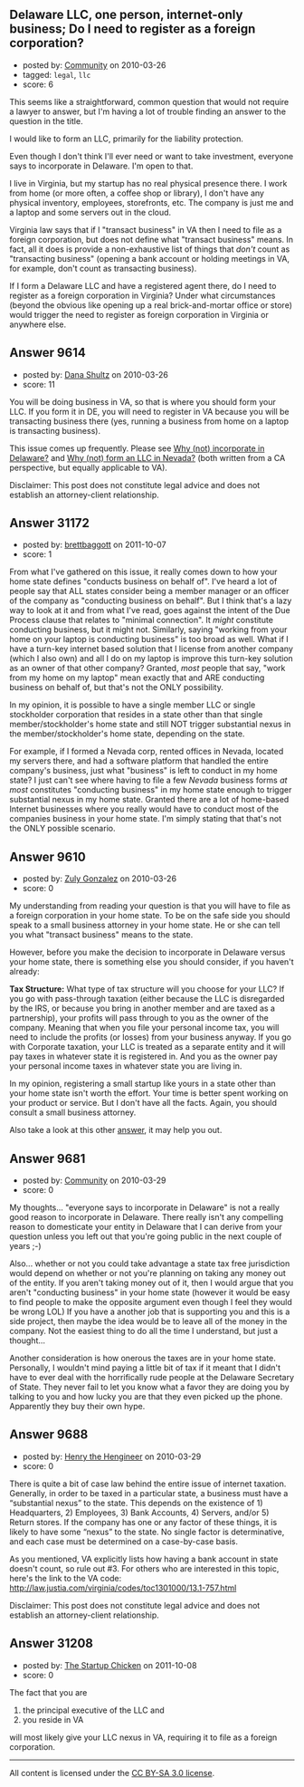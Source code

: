 ## Delaware LLC, one person, internet-only business; Do I need to register as a foreign corporation?

- posted by: [Community](https://stackexchange.com/users/-1/-1-community) on 2010-03-26
- tagged: `legal`, `llc`
- score: 6

This seems like a straightforward, common question that would not require a lawyer to answer, but I'm having a lot of trouble finding an answer to the question in the title.

I would like to form an LLC, primarily for the liability protection.

Even though I don't think I'll ever need or want to take investment, everyone says to incorporate in Delaware. I'm open to that.

I live in Virginia, but my startup has no real physical presence there.  I work from home (or more often, a coffee shop or library), I don't have any physical inventory, employees, storefronts, etc.  The company is just me and a laptop and some servers out in the cloud.

Virginia law says that if I "transact business" in VA then I need to file as a foreign corporation, but does not define what "transact business" means. In fact, all it does is provide a non-exhaustive list of things that *don't* count as "transacting business" (opening a bank account or holding meetings in VA, for example, don't count as transacting business).

If I form a Delaware LLC and have a registered agent there, do I need to register as a foreign corporation in Virginia? Under what circumstances (beyond the obvious like opening up a real brick-and-mortar office or store) would trigger the need to register as foreign corporation in Virginia or anywhere else.



## Answer 9614

- posted by: [Dana Shultz](https://stackexchange.com/users/-1/1841-dana-shultz) on 2010-03-26
- score: 11

<p>You will be doing business in VA, so that is where you should form your LLC. If you form it in DE, you will need to register in VA because you will be transacting business there (yes, running a business from home on a laptop is transacting business).</p>

<p>This issue comes up frequently. Please see <a href="http://danashultz.com/blog/2009/04/29/why-not-incorporate-in-delaware/">Why (not) incorporate in Delaware?</a> and <a href="http://danashultz.com/blog/2009/10/01/why-not-form-an-llc-in-nevada/">Why (not) form an LLC in Nevada?</a> (both written from a CA perspective, but equally applicable to VA).</p>

<p>Disclaimer: This post does not constitute legal advice and does not establish an attorney-client relationship.</p>



## Answer 31172

- posted by: [brettbaggott](https://stackexchange.com/users/-1/13733-brettbaggott) on 2011-10-07
- score: 1

From what I've gathered on this issue, it really comes down to how your home state defines "conducts business on behalf of". I've heard a lot of people say that ALL states consider being a member manager or an officer of the company as "conducting business on behalf". But I think that's a lazy way to look at it and from what I've read, goes against the intent of the Due Process clause that relates to "minimal connection". It _might_ constitute conducting business, but it might not. Similarly, saying "working from your home on your laptop is conducting business" is too broad as well. What if I have a turn-key internet based solution that I license from another company (which I also own) and all I do on my laptop is improve this turn-key solution as an owner of that other company? Granted, _most_ people that say, "work from my home on my laptop" mean exactly that and ARE conducting business on behalf of, but that's not the ONLY possibility.

In my opinion, it is possible to have a single member LLC or single stockholder corporation that resides in a state other than that single member/stockholder's home state and still NOT trigger substantial nexus in the member/stockholder's home state, depending on the state.

For example, if I formed a Nevada corp, rented offices in Nevada, located my servers there, and had a software platform that handled the entire company's business, just what "business" is left to conduct in my home state? I just can't see where having to file a few _Nevada_ business forms _at most_ constitutes "conducting business" in my home state enough to trigger substantial nexus in my home state. Granted there are a lot of home-based Internet businesses where you really would have to conduct most of the companies business in your home state. I'm simply stating that that's not the ONLY possible scenario.


## Answer 9610

- posted by: [Zuly Gonzalez](https://stackexchange.com/users/-1/2692-zuly-gonzalez) on 2010-03-26
- score: 0

<p>My understanding from reading your question is that you will have to file as a foreign corporation in your home state. To be on the safe side you should speak to a small business attorney in your home state. He or she can tell you what "transact business" means to the state.</p>

<p>However, before you make the decision to incorporate in Delaware versus your home state, there is something else you should consider, if you haven't already:</p>

<p><strong>Tax Structure:</strong> What type of tax structure will you choose for your LLC? If you go with pass-through taxation (either because the LLC is disregarded by the IRS, or because you bring in another member and are taxed as a partnership), your profits will pass through to you as the owner of the company. Meaning that when you file your personal income tax, you will need to include the profits (or losses) from your business anyway. If you go with Corporate taxation, your LLC is treated as a separate entity and it will pay taxes in whatever state it is registered in. And you as the owner pay your personal income taxes in whatever state you are living in.</p>

<p>In my opinion, registering a small startup like yours in a state other than your home state isn't worth the effort. Your time is better spent working on your product or service. But I don't have all the facts. Again, you should consult a small business attorney.</p>

<p>Also take a look at this other <a href="http://answers.onstartups.com/questions/8574/what-does-it-entail-to-form-llc-in-nevada-if-i-live-outside-nevada">answer</a>, it may help you out. </p>



## Answer 9681

- posted by: [Community](https://stackexchange.com/users/-1/-1-community) on 2010-03-29
- score: 0

My thoughts... "everyone says to incorporate in Delaware" is not a really good reason to incorporate in Delaware. There really isn't any compelling reason to domesticate your entity in Delaware that I can derive from your question unless you left out that you're going public in the next couple of years ;-)

Also... whether or not you could take advantage a state tax free jurisdiction would depend on whether or not you're planning on taking any money out of the entity. If you aren't taking money out of it, then I would argue that you aren't "conducting business" in your home state (however it would be easy to find people to make the opposite argument even though I feel they would be wrong LOL) If you have a another job that is supporting you and this is a side project, then maybe the idea would be to leave all of the money in the company. Not the easiest thing to do all the time I understand, but just a thought...

Another consideration is how onerous the taxes are in your home state. Personally, I wouldn't mind paying a little bit of tax if it meant that I didn't have to ever deal with the horrifically rude people at the Delaware Secretary of State. They never fail to let you know what a favor they are doing you by talking to you and how lucky you are that they even picked up the phone. Apparently they buy their own hype.


## Answer 9688

- posted by: [Henry the Hengineer](https://stackexchange.com/users/-1/1692-henry-the-hengineer) on 2010-03-29
- score: 0

There is quite a bit of case law behind the entire issue of internet taxation. Generally, in order to be taxed in a particular state, a business must have a “substantial nexus” to the state. This depends on the existence of 1) Headquarters, 2) Employees, 3) Bank Accounts, 4) Servers, and/or 5) Return stores. If the company has one or any factor of these things, it is likely to have some “nexus” to the state. No single factor is determinative, and each case must be determined on a case-by-case basis.

As you mentioned, VA explicitly lists how having a bank account in state doesn't count, so rule out #3. For others who are interested in this topic, here's the link to the VA code: http://law.justia.com/virginia/codes/toc1301000/13.1-757.html

Disclaimer: This post does not constitute legal advice and does not establish an attorney-client relationship.


## Answer 31208

- posted by: [The Startup Chicken](https://stackexchange.com/users/-1/8579-the-startup-chicken) on 2011-10-08
- score: 0

The fact that you are 

1. the principal executive of the LLC and 
2. you reside in VA 

will most likely give your LLC nexus in VA, requiring it to file as a foreign corporation.  



---

All content is licensed under the [CC BY-SA 3.0 license](https://creativecommons.org/licenses/by-sa/3.0/).
